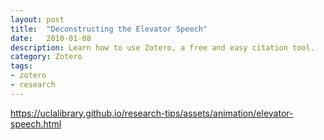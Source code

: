 ```yaml
---
layout: post
title:  "Deconstructing the Elevator Speech"
date:   2010-01-08
description: Learn how to use Zotero, a free and easy citation tool. 
category: Zotero
tags:
- zotero
- research 
---
```



https://uclalibrary.github.io/research-tips/assets/animation/elevator-speech.html
